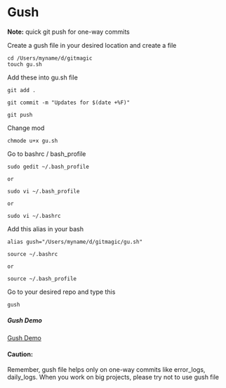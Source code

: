 # Gush

**Note:** quick git push for one-way commits


Create a gush file in your desired location and create a file
```
cd /Users/myname/d/gitmagic
touch gu.sh
```


Add these into gu.sh file
```
git add .

git commit -m "Updates for $(date +%F)"

git push
```

Change mod
```
chmode u+x gu.sh
```


Go to bashrc / bash_profile
```
sudo gedit ~/.bash_profile

or

sudo vi ~/.bash_profile

or

sudo vi ~/.bashrc
```


Add this alias in your bash
```
alias gush="/Users/myname/d/gitmagic/gu.sh"
```

```
source ~/.bashrc

or

source ~/.bash_profile
```

Go to your desired repo and type this
```
gush
```

##### Gush Demo
[Gush Demo](https://www.loom.com/share/97a5d65c0d44493e8cf7bfce07f61ed0)

#### Caution:
Remember, gush file helps only on one-way commits like error_logs, daily_logs. When you work on big projects, please try not to use gush file